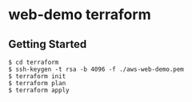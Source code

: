 # web-demo terraform

## Getting Started
```
$ cd terraform
$ ssh-keygen -t rsa -b 4096 -f ./aws-web-demo.pem
$ terraform init
$ terraform plan
$ terraform apply
```
